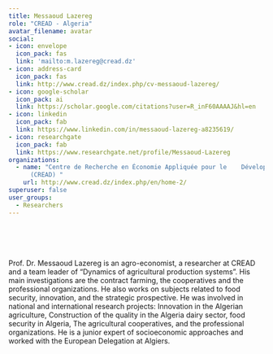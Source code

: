 ```yaml
---
title: Messaoud Lazereg
role: "CREAD - Algeria"
avatar_filename: avatar
social:
- icon: envelope
  icon_pack: fas
  link: 'mailto:m.lazereg@cread.dz'
- icon: address-card
  icon_pack: fas
  link: http://www.cread.dz/index.php/cv-messaoud-lazereg/
- icon: google-scholar
  icon_pack: ai
  link: https://scholar.google.com/citations?user=R_inF60AAAAJ&hl=en
- icon: linkedin
  icon_pack: fab
  link: https://www.linkedin.com/in/messaoud-lazereg-a8235619/
- icon: researchgate
  icon_pack: fab
  link: https://www.researchgate.net/profile/Messaoud-Lazereg
organizations:
  - name: "Centre de Recherche en Économie Appliquée pour le    Développement
      (CREAD) "
    url: http://www.cread.dz/index.php/en/home-2/
superuser: false
user_groups:
  - Researchers
---
```

<br />
<br />
<br />
<br />
Prof. Dr. Messaoud Lazereg is an agro-economist, a researcher at CREAD and a team leader of “Dynamics of agricultural production systems”. His main investigations are the contract farming, the cooperatives and the professional organizations. He also works on subjects related to food security, innovation, and the strategic prospective. He was involved in national and international research projects: Innovation in the Algerian agriculture, Construction of the quality in the Algeria dairy sector, food security in Algeria, The agricultural cooperatives, and the professional organizations. He is a junior expert of socioeconomic approaches and worked with the European Delegation at Algiers.
